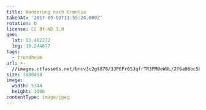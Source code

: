 ```yaml
---
title: Wanderung nach Grønlia
takenAt: '2017-09-02T11:55:24.000Z'
rotation: 0
license: CC BY-ND 3.0
geo:
  lat: 63.402272
  lng: 10.244677
tags:
  - trondheim
url: >-
  //images.ctfassets.net/bncv3c2gt878/3JP6Pr6SJqfrTR3FM0eWUL/2f6a06bc5851a93bbf5b1001e6c95cbe/wanderung-nach-grnlia_36834766852_o
size: 7800458
image:
  width: 5344
  height: 3006
contentType: image/jpeg
---
```



